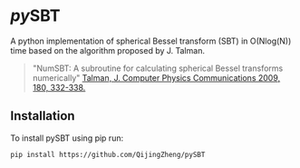 # *py*SBT

A python implementation of spherical Bessel transform (SBT) in O(Nlog(N)) time based on the algorithm proposed by J. Talman.

> "NumSBT: A subroutine for calculating spherical Bessel transforms numerically"
> [Talman, J. Computer Physics Communications 2009, 180, 332-338.](https://www.sciencedirect.com/science/article/pii/S0010465508003329)

## Installation

To install pySBT using pip run:

```bash
pip install https://github.com/QijingZheng/pySBT
```
